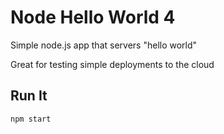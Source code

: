 # Node Hello World 4

Simple node.js app that servers "hello world"

Great for testing simple deployments to the cloud

## Run It

`npm start`
